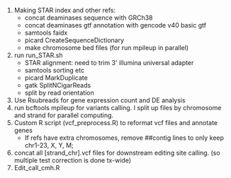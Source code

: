 1. Making STAR index and other refs:
    - concat deaminases sequence with GRCh38
    - concat deaminases gtf annotation with gencode v40 basic gtf
    - samtools faidx
    - picard CreateSequenceDictionary
    - make chromosome bed files (for run mpileup in parallel)
2. run run_STAR.sh
    - STAR alignment: need to trim 3' illumina universal adapter
    - samtools sorting etc
    - picard MarkDuplicate
    - gatk SplitNCigarReads
    - split by read orientation
3. Use Rsubreads for gene expression count and DE analysis
4. run bcftools mpileup for variants calling. I split up files by chromosome and strand for parallel computing.
5. Custom R script (vcf_preprocess.R) to reformat vcf files and annotate genes
    - If refs have extra chromosomes, remove ##contig lines to only keep chr1-23, X, Y, M;
6. concat all [strand_chr].vcf files for downstream editing site calling. (so multiple test correction is done tx-wide)
7. Edit_call_cmh.R
